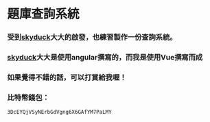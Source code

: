 # 題庫查詢系統
### 受到[skyduck](https://github.com/skyduck0205)大大的啟發，也練習製作一份查詢系統。
### [skyduck](https://github.com/skyduck0205)大大是使用angular撰寫的，而我是使用Vue撰寫而成

### 如果覺得不錯的話，可以打賞給我喔！
### 比特幣錢包： 
`3DcEYQjVSyNErbGdVgng6X6GAfYM7PaLMY`